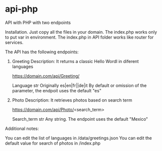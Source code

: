 # api-php
API with PHP with two endpoints

Installation. 
Just copy all the files in your domain. The index.php works only to put var in environment. The index.php in API folder works like router for services. 


The API has the following endpoints: 

1. Greeting
   Description: It returns a classic Hello Wordl in diferent languages
   
   https://domain.com/api/Greeting/<Language>
    
   Language      str      Originally es|en|fr||de|it 
   By default or omission of the parameter, the endpoit uses the default "es"
   
   
2. Photo
   Description: It retrieves photos based on search term
   
   https://domain.com/api/Photo/<search_term>
   
   Search_term   str      Any string. The endpoint uses the default "Mexico"
   
   
Additional notes:

You can edit the list of languages in /data/greetings.json
You can edit the default value for search of photos in /index.php 

   
   

